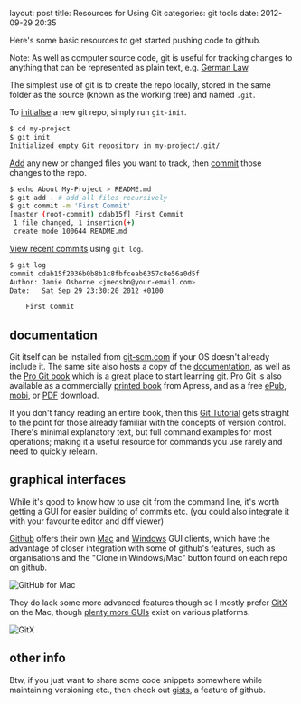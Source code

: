 layout:       post
title:        Resources for Using Git
categories:   git tools
date:         2012-09-29 20:35

Here's some basic resources to get started pushing code to github.

Note: As well as computer source code, git is useful for tracking changes to anything that can be represented as plain text, e.g. [German Law](http://www.wired.com/wiredenterprise/2012/08/bundestag/).

The simplest use of git is to create the repo locally, stored in the same folder as the source (known as the working tree) and named `.git`.

<!-- more -->

To [initialise](http://git-scm.com/docs/git-init) a new git repo, simply run `git-init`.

``` sh
$ cd my-project
$ git init
Initialized empty Git repository in my-project/.git/
```

[Add](http://git-scm.com/docs/git-add) any new or changed files you want to track, then [commit](http://git-scm.com/docs/git-commit) those changes to the repo.

``` sh
$ echo About My-Project > README.md
$ git add . # add all files recursively
$ git commit -m 'First Commit'
[master (root-commit) cdab15f] First Commit
 1 file changed, 1 insertion(+)
 create mode 100644 README.md
```

[View recent commits](http://git-scm.com/docs/git-log) using `git log`.

``` sh
$ git log
commit cdab15f2036b0b8b1c8fbfceab6357c8e56a0d5f
Author: Jamie Osborne <jmeosbn@your-email.com>
Date:   Sat Sep 29 23:30:20 2012 +0100

    First Commit
```

## documentation

Git itself can be installed from [git-scm.com](http://git-scm.com/downloads) if your OS doesn't already include it. The same site also hosts a copy of the [documentation](http://git-scm.com/docs), as well as the [Pro Git book](http://git-scm.com/book) which is a great place to start learning git.  Pro Git is also available as a commercially [printed book](http://www.amazon.com/gp/product/1430218339?ie=UTF8&tag=prgi-20&linkCode=as2&camp=1789&creative=390957&creativeASIN=1430218339) from Apress, and as a free [ePub](https://github.s3.amazonaws.com/media/progit.epub), [mobi](https://github.s3.amazonaws.com/media/pro-git.en.mobi), or [PDF](https://github.s3.amazonaws.com/media/progit.en.pdf) download.

If you don't fancy reading an entire book, then this [Git Tutorial](http://www.vogella.com/articles/Git/article.html) gets straight to the point for those already familiar with the concepts of version control.  There's minimal explanatory text, but full command examples for most operations; making it a useful resource for commands you use rarely and need to quickly relearn.

## graphical interfaces

While it's good to know how to use git from the command line, it's worth getting a GUI for easier building of commits etc. (you could also integrate it with your favourite editor and diff viewer)

[Github](http://github.com/) offers their own [Mac](http://mac.github.com/) and [Windows](http://windows.github.com/) GUI clients, which have the advantage of closer integration with some of github's features, such as organisations and the "Clone in Windows/Mac" button found on each repo on github.

![GitHub for Mac](promo-screenshot.png)

They do lack some more advanced features though so I mostly prefer [GitX](http://gitx.laullon.com/) on the Mac, though [plenty more GUIs](http://git-scm.com/downloads/guis) exist on various platforms.

![GitX](commit.png)

## other info

Btw, if you just want to share some code snippets somewhere while maintaining versioning etc., then check out [gists](https://gist.github.com/), a feature of github.

